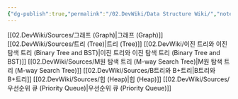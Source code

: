 ```yaml
---
{"dg-publish":true,"permalink":"/02.DevWiki/Data Structure Wiki/","noteIcon":""}
---
```


[[02.DevWiki/Sources/그래프 (Graph)\|그래프 (Graph)]]
[[02.DevWiki/Sources/트리 (Tree)\|트리 (Tree)]]
[[02.DevWiki/이진 트리와 이진 탐색 트리 (Binary Tree and BST)\|이진 트리와 이진 탐색 트리 (Binary Tree and BST)]]
[[02.DevWiki/Sources/M원 탐색 트리 (M-way Search Tree)\|M원 탐색 트리 (M-way Search Tree)]]
[[02.DevWiki/Sources/B트리와 B+트리\|B트리와 B+트리]]
[[02.DevWiki/Sources/힙 (Heap)\|힙 (Heap)]]
[[02.DevWiki/Sources/우선순위 큐 (Priority Queue)\|우선순위 큐 (Priority Queue)]]